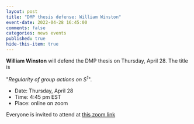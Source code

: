 ```yaml
---
layout: post
title: "DMP thesis defense: William Winston"
event-date: 2022-04-28 16:45:00
comments: false
categories: news events
published: true
hide-this-item: true
---
```


**William Winston** will defend the DMP thesis on Thursday, April 28.
The title is

"_Regularity of group actions on $S^1$_".

- Date: Thursday, April 28
- Time: 4:45 pm EST
- Place: online on zoom

Everyone is invited to attend at [this zoom link](https://virginia.zoom.us/j/92746845361?pwd=WFd3WmU5NHBDV0tXN2pJcWxJb3hCQT09)



